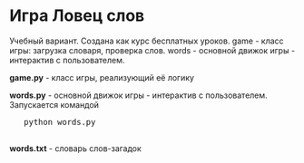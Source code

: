 # Игра Ловец слов
 Учебный вариант.
 Создана как курс бесплатных уроков.
 game - класс игры: загрузка словаря, проверка слов.
 words - основной движок игры - интерактив с пользователем.
 
 <strong>game.py</strong> - класс игры, реализующий её логику
 
 <strong>words.py</strong> - основной движок игры - интерактив с пользователем. Запускается командой 
 
 <pre>
   python words.py
 </pre>
 <strong>words.txt</strong> - словарь слов-загадок
